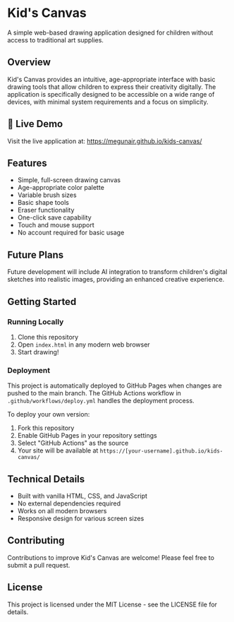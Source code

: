 # Kid's Canvas

A simple web-based drawing application designed for children without access to traditional art supplies.

## Overview

Kid's Canvas provides an intuitive, age-appropriate interface with basic drawing tools that allow children to express their creativity digitally. The application is specifically designed to be accessible on a wide range of devices, with minimal system requirements and a focus on simplicity.

## 🚀 Live Demo

Visit the live application at: https://megunair.github.io/kids-canvas/

## Features

- Simple, full-screen drawing canvas
- Age-appropriate color palette
- Variable brush sizes
- Basic shape tools
- Eraser functionality
- One-click save capability
- Touch and mouse support
- No account required for basic usage

## Future Plans

Future development will include AI integration to transform children's digital sketches into realistic images, providing an enhanced creative experience.

## Getting Started

### Running Locally
1. Clone this repository
2. Open `index.html` in any modern web browser
3. Start drawing!

### Deployment
This project is automatically deployed to GitHub Pages when changes are pushed to the main branch. The GitHub Actions workflow in `.github/workflows/deploy.yml` handles the deployment process.

To deploy your own version:
1. Fork this repository
2. Enable GitHub Pages in your repository settings
3. Select "GitHub Actions" as the source
4. Your site will be available at `https://[your-username].github.io/kids-canvas/`

## Technical Details

- Built with vanilla HTML, CSS, and JavaScript
- No external dependencies required
- Works on all modern browsers
- Responsive design for various screen sizes

## Contributing

Contributions to improve Kid's Canvas are welcome! Please feel free to submit a pull request.

## License

This project is licensed under the MIT License - see the LICENSE file for details.
